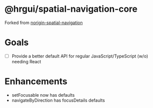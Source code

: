 # @hrgui/spatial-navigation-core

Forked from [norigin-spatial-navigation](https://github.com/NoriginMedia/Norigin-Spatial-Navigation)

# Goals

- [ ] Provide a better default API for regular JavaScript/TypeScript (w/o) needing React

# Enhancements

- setFocusable now has defaults
- navigateByDirection has focusDetails defaults
